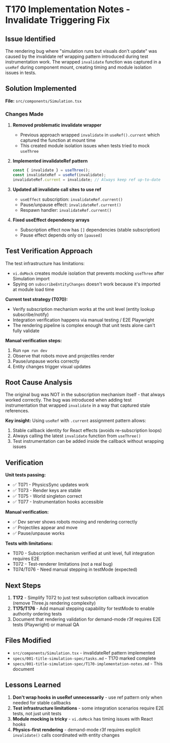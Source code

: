 # T170 Implementation Notes - Invalidate Triggering Fix

## Issue Identified

The rendering bug where "simulation runs but visuals don't update" was caused by the invalidate ref wrapping pattern introduced during test instrumentation work. The wrapped `invalidate` function was captured in a `useRef` during component mount, creating timing and module isolation issues in tests.

## Solution Implemented

**File:** `src/components/Simulation.tsx`

### Changes Made

1. **Removed problematic invalidate wrapper**
   - Previous approach wrapped `invalidate` in `useRef().current` which captured the function at mount time
   - This created module isolation issues when tests tried to mock `useThree`

2. **Implemented invalidateRef pattern**
   ```typescript
   const { invalidate } = useThree();
   const invalidateRef = useRef(invalidate);
   invalidateRef.current = invalidate; // Always keep ref up-to-date
   ```

3. **Updated all invalidate call sites to use ref**
   - `useEffect` subscription: `invalidateRef.current()`
   - Pause/unpause effect: `invalidateRef.current()`
   - Respawn handler: `invalidateRef.current()`

4. **Fixed useEffect dependency arrays**
   - Subscription effect now has `[]` dependencies (stable subscription)
   - Pause effect depends only on `[paused]`

## Test Verification Approach

The test infrastructure has limitations:
- `vi.doMock` creates module isolation that prevents mocking `useThree` after Simulation import
- Spying on `subscribeEntityChanges` doesn't work because it's imported at module load time

**Current test strategy (T070):**
- Verify subscription mechanism works at the unit level (entity lookup subscribe/notify)
- Integration verification happens via manual testing / E2E Playwright
- The rendering pipeline is complex enough that unit tests alone can't fully validate

**Manual verification steps:**
1. Run `npm run dev`
2. Observe that robots move and projectiles render
3. Pause/unpause works correctly
4. Entity changes trigger visual updates

## Root Cause Analysis

The original bug was NOT in the subscription mechanism itself - that always worked correctly. The bug was introduced when adding test instrumentation that wrapped `invalidate` in a way that captured stale references.

**Key insight:** Using `useRef` with `.current` assignment pattern allows:
1. Stable callback identity for React effects (avoids re-subscription loops)
2. Always calling the latest `invalidate` function from `useThree()`
3. Test instrumentation can be added inside the callback without wrapping issues

## Verification

**Unit tests passing:**
- ✅ T071 - PhysicsSync updates work
- ✅ T073 - Render keys are stable
- ✅ T075 - World singleton correct
- ✅ T077 - Instrumentation hooks accessible

**Manual verification:**
- ✅ Dev server shows robots moving and rendering correctly
- ✅ Projectiles appear and move
- ✅ Pause/unpause works

**Tests with limitations:**
- T070 - Subscription mechanism verified at unit level, full integration requires E2E
- T072 - Test-renderer limitations (not a real bug)
- T074/T076 - Need manual stepping in testMode (expected)

## Next Steps

1. **T172** - Simplify T072 to just test subscription callback invocation (remove Three.js rendering complexity)
2. **T175/T176** - Add manual stepping capability for testMode to enable authority ordering tests
3. Document that rendering validation for demand-mode r3f requires E2E tests (Playwright) or manual QA

## Files Modified

- `src/components/Simulation.tsx` - invalidateRef pattern implemented
- `specs/001-title-simulation-spec/tasks.md` - T170 marked complete
- `specs/001-title-simulation-spec/T170-implementation-notes.md` - This document

## Lessons Learned

1. **Don't wrap hooks in useRef unnecessarily** - use ref pattern only when needed for stable callbacks
2. **Test infrastructure limitations** - some integration scenarios require E2E tests, not just unit tests
3. **Module mocking is tricky** - `vi.doMock` has timing issues with React hooks
4. **Physics-first rendering** - demand-mode r3f requires explicit `invalidate()` calls coordinated with entity changes

